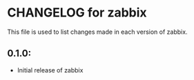 # CHANGELOG for zabbix

This file is used to list changes made in each version of zabbix.

## 0.1.0:

* Initial release of zabbix
